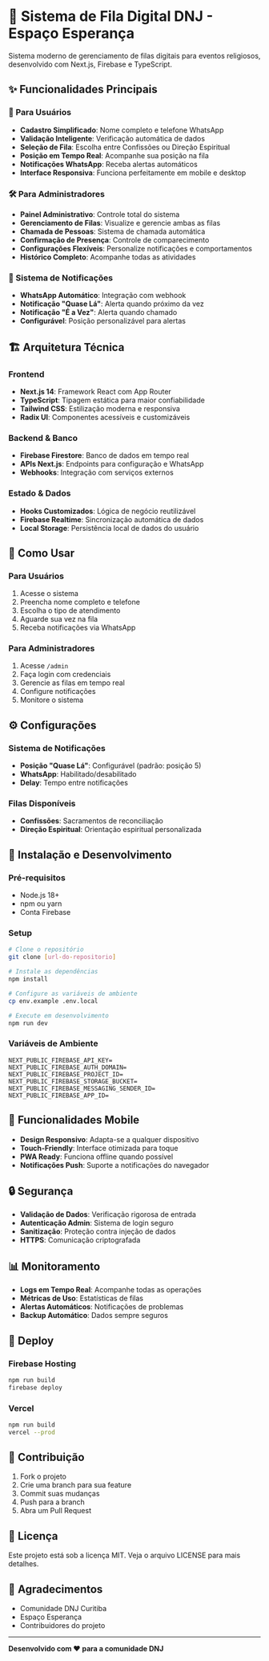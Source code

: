 # 🚀 Sistema de Fila Digital DNJ - Espaço Esperança

Sistema moderno de gerenciamento de filas digitais para eventos religiosos, desenvolvido com Next.js, Firebase e TypeScript.

## ✨ Funcionalidades Principais

### 🎯 Para Usuários
- **Cadastro Simplificado**: Nome completo e telefone WhatsApp
- **Validação Inteligente**: Verificação automática de dados
- **Seleção de Fila**: Escolha entre Confissões ou Direção Espiritual
- **Posição em Tempo Real**: Acompanhe sua posição na fila
- **Notificações WhatsApp**: Receba alertas automáticos
- **Interface Responsiva**: Funciona perfeitamente em mobile e desktop

### 🛠️ Para Administradores
- **Painel Administrativo**: Controle total do sistema
- **Gerenciamento de Filas**: Visualize e gerencie ambas as filas
- **Chamada de Pessoas**: Sistema de chamada automática
- **Confirmação de Presença**: Controle de comparecimento
- **Configurações Flexíveis**: Personalize notificações e comportamentos
- **Histórico Completo**: Acompanhe todas as atividades

### 🔔 Sistema de Notificações
- **WhatsApp Automático**: Integração com webhook
- **Notificação "Quase Lá"**: Alerta quando próximo da vez
- **Notificação "É a Vez"**: Alerta quando chamado
- **Configurável**: Posição personalizável para alertas

## 🏗️ Arquitetura Técnica

### Frontend
- **Next.js 14**: Framework React com App Router
- **TypeScript**: Tipagem estática para maior confiabilidade
- **Tailwind CSS**: Estilização moderna e responsiva
- **Radix UI**: Componentes acessíveis e customizáveis

### Backend & Banco
- **Firebase Firestore**: Banco de dados em tempo real
- **APIs Next.js**: Endpoints para configuração e WhatsApp
- **Webhooks**: Integração com serviços externos

### Estado & Dados
- **Hooks Customizados**: Lógica de negócio reutilizável
- **Firebase Realtime**: Sincronização automática de dados
- **Local Storage**: Persistência local de dados do usuário

## 🚀 Como Usar

### Para Usuários
1. Acesse o sistema
2. Preencha nome completo e telefone
3. Escolha o tipo de atendimento
4. Aguarde sua vez na fila
5. Receba notificações via WhatsApp

### Para Administradores
1. Acesse `/admin`
2. Faça login com credenciais
3. Gerencie as filas em tempo real
4. Configure notificações
5. Monitore o sistema

## ⚙️ Configurações

### Sistema de Notificações
- **Posição "Quase Lá"**: Configurável (padrão: posição 5)
- **WhatsApp**: Habilitado/desabilitado
- **Delay**: Tempo entre notificações

### Filas Disponíveis
- **Confissões**: Sacramentos de reconciliação
- **Direção Espiritual**: Orientação espiritual personalizada

## 🔧 Instalação e Desenvolvimento

### Pré-requisitos
- Node.js 18+
- npm ou yarn
- Conta Firebase

### Setup
```bash
# Clone o repositório
git clone [url-do-repositorio]

# Instale as dependências
npm install

# Configure as variáveis de ambiente
cp env.example .env.local

# Execute em desenvolvimento
npm run dev
```

### Variáveis de Ambiente
```env
NEXT_PUBLIC_FIREBASE_API_KEY=
NEXT_PUBLIC_FIREBASE_AUTH_DOMAIN=
NEXT_PUBLIC_FIREBASE_PROJECT_ID=
NEXT_PUBLIC_FIREBASE_STORAGE_BUCKET=
NEXT_PUBLIC_FIREBASE_MESSAGING_SENDER_ID=
NEXT_PUBLIC_FIREBASE_APP_ID=
```

## 📱 Funcionalidades Mobile

- **Design Responsivo**: Adapta-se a qualquer dispositivo
- **Touch-Friendly**: Interface otimizada para toque
- **PWA Ready**: Funciona offline quando possível
- **Notificações Push**: Suporte a notificações do navegador

## 🔒 Segurança

- **Validação de Dados**: Verificação rigorosa de entrada
- **Autenticação Admin**: Sistema de login seguro
- **Sanitização**: Proteção contra injeção de dados
- **HTTPS**: Comunicação criptografada

## 📊 Monitoramento

- **Logs em Tempo Real**: Acompanhe todas as operações
- **Métricas de Uso**: Estatísticas de filas
- **Alertas Automáticos**: Notificações de problemas
- **Backup Automático**: Dados sempre seguros

## 🚀 Deploy

### Firebase Hosting
```bash
npm run build
firebase deploy
```

### Vercel
```bash
npm run build
vercel --prod
```

## 🤝 Contribuição

1. Fork o projeto
2. Crie uma branch para sua feature
3. Commit suas mudanças
4. Push para a branch
5. Abra um Pull Request

## 📄 Licença

Este projeto está sob a licença MIT. Veja o arquivo LICENSE para mais detalhes.

## 🙏 Agradecimentos

- Comunidade DNJ Curitiba
- Espaço Esperança
- Contribuidores do projeto

---

**Desenvolvido com ❤️ para a comunidade DNJ**

